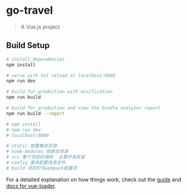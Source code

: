 # go-travel

> A Vue.js project

## Build Setup

``` bash
# install dependencies
npm install

# serve with hot reload at localhost:8080
npm run dev

# build for production with minification
npm run build

# build for production and view the bundle analyzer report
npm run build --report

# npm install
# npm run dev 
# localhost:8080

# static 放置静态资源
# node-modules 依赖包资源
# src 整个项目的源码  主要开发目录
# config 基本配置信息文件
# build 项目打包webpack配置项
```

For a detailed explanation on how things work, check out the [guide](http://vuejs-templates.github.io/webpack/) and [docs for vue-loader](http://vuejs.github.io/vue-loader).
